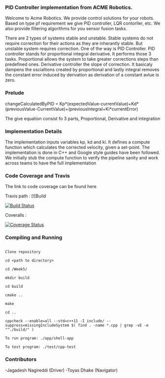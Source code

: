 ### PID Controller implementation from ACME Robotics.

Welcome to Acme Robotics. We provide control solutions for your robots. Based on type pf requirement we give PID controller, LQR contorller, etc. We also provide filtering algorithms for you sensor fusion tasks.

There are 2 types of systems stable and unstable. Stable systems do not require correction for their actions as they are inherantly stable. But unstable system requires correction. One of the way is PID Controller. PID controller stands for proportional integral derivative. It performs those 3 tasks. Proportional allows the system to take greater corrections steps than predefined ones. Derivative controller the slope of correction. It basicaly dampens the oscialtions created by proportional and lastly integral removes the constant error induced by derivation as derivation of a constant avlue is zero.
### Prelude

changeCalculatedByPID = Kp*(expectedValue-currentValue)+Kd*(previousValue-CurrentValue)+(previousIntegral+Ki*currentError) 

The give equation consist fo 3 parts, Proportional, Derivative and integration
### Implementation Details

The implementation inputs variables kp, kd and ki. It defines a compute function which calculates the corrected velocity, given a set-point. The implementation is done in C++ and Google style guides have been followed. We initially stub the compute function to verify the pipeline sanity and work across teams to have the full implementation

### Code Coverage and Travis

The link to code coverage can be found here

Travis path : [![Build

[![Build Status](https://travis-ci.org/NJNischal/cpp-boilerplate.svg?branch=master)](https://travis-ci.org/NJNischal/cpp-boilerplate)

Coveralls :

[![Coverage Status](https://coveralls.io/repos/github/NJNischal/cpp-boilerplate/badge.svg?branch=team_b)](https://coveralls.io/github/NJNischal/cpp-boilerplate?branch=team_b)

### Compiling and Running

```

Clone repository

cd <path to directory>

cd /Week5/

mkdir build

cd build

cmake ..

make

cd ..

cppcheck --enable=all --std=c++11 -I include/ --suppress=missingIncludeSystem $( find . -name *.cpp | grep -vE -e "^./build/" )

To run program: ./app/shell-app

To test program: ./test/cpp-test

```

### Contributors

-Jagadesh Nagireddi (Driver)
-Toyas Dhake (Navigator)
